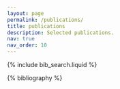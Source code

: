 ```yaml
---
layout: page
permalink: /publications/
title: publications
description: Selected publications.
nav: true
nav_order: 10
---
```


<!-- _pages/publications.md -->

<!-- Bibsearch Feature -->

{% include bib_search.liquid %}

<div class="publications">

{% bibliography %}

</div>
